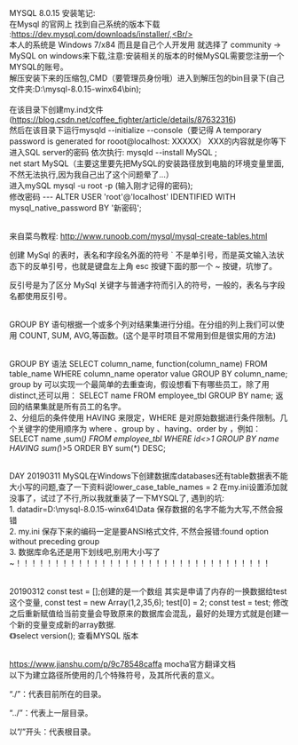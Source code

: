 MYSQL 8.0.15 安装笔记:
<Br/>在Mysql 的官网上 找到自己系统的版本下载 :https://dev.mysql.com/downloads/installer/,<Br/>
<Br/>本人的系统是 Windows 7/x84 而且是自己个人开发用 就选择了 community -> MySQL on windows来下载,注意:安装相关的版本的时候MySQL需要您注册一个MYSQL的账号。<Br/>
解压安装下来的压缩包,CMD（要管理员身份哦）进入到解压包的bin目录下(自己文件夹:D:\mysql-8.0.15-winx64\bin);    
<Br/>在该目录下创建my.ind文件(https://blog.csdn.net/coffee_fighter/article/details/87632316)<Br/>
然后在该目录下运行mysqld --initialize --console（要记得 A temporary password is generated for rooot@localhost: XXXXX） XXX的内容就是你等下进入SQL server的密码
依次执行: mysqld --install MySQL ; 
<Br/>net start MySQL（主要这里要先把MySQL的安装路径放到电脑的环境变量里面,不然无法执行,因为我自己出了这个问题晕了...）
<Br/>进入mySQL mysql -u root -p  (输入刚才记得的密码);
<Br/> 修改密码 --- ALTER USER 'root'@'localhost' IDENTIFIED WITH mysql_native_password BY '新密码';  

<Br/>  来自菜鸟教程: http://www.runoob.com/mysql/mysql-create-tables.html

创建 MySql 的表时，表名和字段名外面的符号 ` 不是单引号，而是英文输入法状态下的反单引号，也就是键盘左上角 esc 按键下面的那一个 ~ 按键，坑惨了。

反引号是为了区分 MySql 关键字与普通字符而引入的符号，一般的，表名与字段名都使用反引号。



<Br/>GROUP BY 语句根据一个或多个列对结果集进行分组。在分组的列上我们可以使用 COUNT, SUM, AVG,等函数。(这个是平时项目不常用到但是很实用的方法)

<Br/>GROUP BY 语法
    SELECT column_name, function(column_name)
    FROM table_name
    WHERE column_name operator value
    GROUP BY column_name;
<br/>group by 
可以实现一个最简单的去重查询，假设想看下有哪些员工，除了用 distinct,还可以用：
SELECT name FROM employee_tbl GROUP BY name;
返回的结果集就是所有员工的名字。
<br/>
2、分组后的条件使用 HAVING 来限定，WHERE 是对原始数据进行条件限制。几个关键字的使用顺序为 where 、group by 、having、order by ，例如：
SELECT name ,sum(*)  FROM employee_tbl WHERE id<>1 GROUP BY name  HAVING sum(*)>5 ORDER BY sum(*) DESC;

<br/> DAY 20190311 MySQL在Windows下创建数据库databases还有table数据表不能大小写的问题,查了一下资料说lower_case_table_names = 2 在my.ini设置添加就没事了，试过了不行,所以我就重装了一下MYSQL了, 遇到的坑:
<br/> 1. datadir=D:\\mysql-8.0.15-winx64\\Data  保存数据的名字不能为大写,不然会报错
<br/> 2. my.ini 保存下来的编码一定是要ANSI格式文件, 不然会报错:found option without preceding group
<br/> 3. 数据库命名还是用下划线吧,别用大小写了~！！！！！！！！！！！！！！！！！！！！！！！！！！！！！！！！！

<br/> 20190312 const test = [];创建的是一个数组 其实是申请了内存的一换数据给test这个变量, const test = new Array(1,2,35,6);
test[0] = 2; const test = test; 修改之后重新赋值给当前变量会导致原来的数据库会混乱，最好的处理方式就是创建一个新的变量变成新的array数据. 
<br/> 《》select version(); 查看MYSQL 版本


<br/>  https://www.jianshu.com/p/9c78548caffa mocha官方翻译文档
<br/> 以下为建立路径所使用的几个特殊符号，及其所代表的意义。

“./”：代表目前所在的目录。

“../”：代表上一层目录。

以”/”开头：代表根目录。

